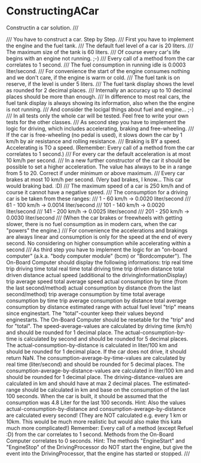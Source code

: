 # ConstructingACar
Constructin a car solution.
/// <summary>
    /// You have to construct a car. Step by Step.
    /// First you have to implement the engine and the fuel tank.
    /// The default fuel level of a car is 20 liters.
    /// The maximum size of the tank is 60 liters.
    /// Of course every car's life begins with an engine not running. ;-)
    /// Every call of a method from the car correlates to 1 second.
    /// The fuel consumption in running idle is 0.0003 liter/second.
    /// For convenience the start of the engine consumes nothing and we don't care, if the engine is warm or cold.
    /// The fuel tank is on reserve, if the level is under 5 liters.
    /// The fuel tank display shows the level as rounded for 2 decimal places.
    /// Internally an accuracy up to 10 decimal places should be more than enough.
    /// In difference to most real cars, the fuel tank display is always showing its information, also when the the engine is not running.
    /// And consider the locigal things about fuel and engine... ;-)
    /// In all tests only the whole car will be tested. Feel free to write your own tests for the other classes.
    /// As second step you have to implement the logic for driving, which includes accelerating, braking and free-wheeling.
    /// If the car is free-wheeling (no pedal is used), it slows down the car by 1 km/h by air resistance and rolling resistance.
    /// Braking is BY a speed. Accelerating is TO a speed. (Remember: Every call of a method from the car correlates to 1 second.)
    /// For every car the default acceleration is at most 10 km/h per second.
    /// In a new further constructor of the car it should be possible to set a higher acceleration. The value has always to be in a range from 5 to 20. Correct if under minimum or above maximum.
    /// Every car brakes at most 10 km/h per second. (Very bad brakes, I know... This car would braking bad. :D)
    /// The maximum speed of a car is 250 km/h and of course it cannot have a negative speed.
    /// The consumption for a driving car is be taken from these ranges:
    /// 1 - 60 km/h -> 0.0020 liter/second
    /// 61 - 100 km/h -> 0.0014 liter/second
    /// 101 - 140 km/h -> 0.0020 liter/second
    /// 141 - 200 km/h -> 0.0025 liter/second
    /// 201 - 250 km/h -> 0.0030 liter/second
    /// (When the car brakes or freewheels with getting slower, there is no fuel consumption as in modern cars, when the car "powers" the engine.)
    /// For convenience the accelerations and brakings are always linear and consumption is only for the speed at the end of every second. No considering on higher consumption while accelerating within a second
    /// As third step you have to implement the logic for an "on-board computer" (a.k.a. "body computer module" (bcm) or "Bordcomputer"). The On-Board Computer should display the following informations: trip real time trip driving time total real time total driving time trip driven distance total driven distance actual speed (additional to the drivingInformationDisplay) trip average speed total average speed actual consumption by time (from the last second/method) actual consumption by distance (from the last second/method) trip average consumption by time total average consumption by time trip average consumption by distance total average consumption by distance estimated range with actual fuel level "trip" means since enginestart. The "total"-counter keep their values beyond enginestarts. The On-Board Computer should be resetable for the "trip" and for "total". The speed-average-values are calculated by driving time (km/h) and should be rounded for 1 decimal place. The actual-consumption-by-time is calculated by second and should be rounded for 5 decimal places. The actual-consumption-by-distance is calculated in liter/100 km and should be rounded for 1 decimal place. If the car does not drive, it should return NaN. The consumption-average-by-time-values are calculated by real time (liter/second) and should be rounded for 5 decimal places. The consumption-average-by-distance-values are calculated in liter/100 km and should be rounded for 1 decimal place. The driving-distance-values are calculated in km and should have at max 2 decimal places. The estimated-range should be calculated in km and base on the consumption of the last 100 seconds. When the car is built, it should be assumed that the consumption was 4.8 Liter for the last 100 seconds. Hint: Also the values actual-consumption-by-distance and consumption-average-by-distance are calculated every second! (They are NOT calculated e.g. every 1 km or 10km. This would be much more realistic but would also make this kata much more complicated!) Remember: Every call of a method (except Refuel :D) from the car correlates to 1 second. Methods from the On-Board Computer correlates to 0 seconds. Hint: The methods "EngineStart" and "EngineStop" of the DrivingProcessor do NOT start the engine, but give the event into the DrivingProcessor, that the engine has started or stopped.
    /// </summary>
